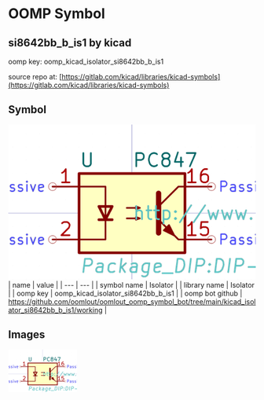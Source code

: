 # OOMP Symbol  
## si8642bb_b_is1  by kicad  
  
oomp key: oomp_kicad_isolator_si8642bb_b_is1  
  
source repo at: [https://gitlab.com/kicad/libraries/kicad-symbols](https://gitlab.com/kicad/libraries/kicad-symbols)  
## Symbol  
  
[![working.png](working_600.png)](working.png)  
| name | value | 
| --- | --- | 
| symbol name | Isolator | 
| library name | Isolator | 
| oomp key | oomp_kicad_isolator_si8642bb_b_is1 | 
| oomp bot github | https://github.com/oomlout/oomlout_oomp_symbol_bot/tree/main/kicad_isolator_si8642bb_b_is1/working | 
## Images  
  
[![working.png](working_140.png)](working.png)  
